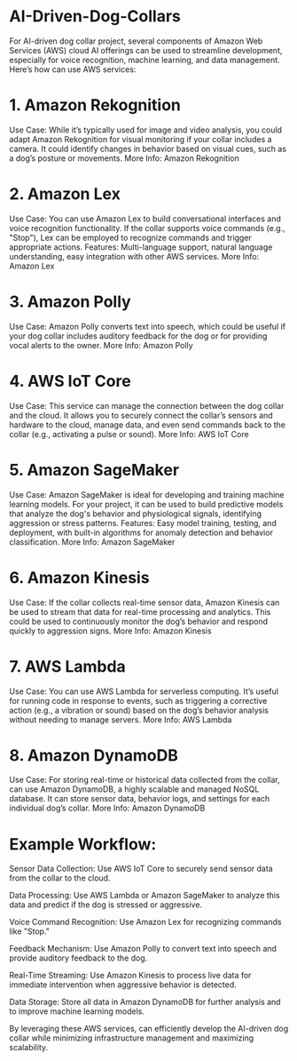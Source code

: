 # AI-Driven-Dog-Collars


For AI-driven dog collar project, several components of Amazon Web Services (AWS) cloud AI offerings can be used to streamline development, especially for voice recognition, machine learning, and data management. Here’s how can use AWS services:

# 1. Amazon Rekognition
Use Case: While it’s typically used for image and video analysis, you could adapt Amazon Rekognition for visual monitoring if your collar includes a camera. It could identify changes in behavior based on visual cues, such as a dog’s posture or movements.
More Info: Amazon Rekognition
# 2. Amazon Lex
Use Case: You can use Amazon Lex to build conversational interfaces and voice recognition functionality. If the collar supports voice commands (e.g., "Stop"), Lex can be employed to recognize commands and trigger appropriate actions.
Features: Multi-language support, natural language understanding, easy integration with other AWS services.
More Info: Amazon Lex
# 3. Amazon Polly
Use Case: Amazon Polly converts text into speech, which could be useful if your dog collar includes auditory feedback for the dog or for providing vocal alerts to the owner.
More Info: Amazon Polly
# 4. AWS IoT Core
Use Case: This service can manage the connection between the dog collar and the cloud. It allows you to securely connect the collar’s sensors and hardware to the cloud, manage data, and even send commands back to the collar (e.g., activating a pulse or sound).
More Info: AWS IoT Core
# 5. Amazon SageMaker
Use Case: Amazon SageMaker is ideal for developing and training machine learning models. For your project, it can be used to build predictive models that analyze the dog's behavior and physiological signals, identifying aggression or stress patterns.
Features: Easy model training, testing, and deployment, with built-in algorithms for anomaly detection and behavior classification.
More Info: Amazon SageMaker
# 6. Amazon Kinesis
Use Case: If the collar collects real-time sensor data, Amazon Kinesis can be used to stream that data for real-time processing and analytics. This could be used to continuously monitor the dog’s behavior and respond quickly to aggression signs.
More Info: Amazon Kinesis
# 7. AWS Lambda
Use Case: You can use AWS Lambda for serverless computing. It’s useful for running code in response to events, such as triggering a corrective action (e.g., a vibration or sound) based on the dog’s behavior analysis without needing to manage servers.
More Info: AWS Lambda
# 8. Amazon DynamoDB
Use Case: For storing real-time or historical data collected from the collar, can use Amazon DynamoDB, a highly scalable and managed NoSQL database. It can store sensor data, behavior logs, and settings for each individual dog’s collar.
More Info: Amazon DynamoDB

# Example Workflow:
Sensor Data Collection: Use AWS IoT Core to securely send sensor data from the collar to the cloud.

Data Processing: Use AWS Lambda or Amazon SageMaker to analyze this data and predict if the dog is stressed or aggressive.

Voice Command Recognition: Use Amazon Lex for recognizing commands like "Stop."

Feedback Mechanism: Use Amazon Polly to convert text into speech and provide auditory feedback to the dog.

Real-Time Streaming: Use Amazon Kinesis to process live data for immediate intervention when aggressive behavior is detected.

Data Storage: Store all data in Amazon DynamoDB for further analysis and to improve machine learning models.

By leveraging these AWS services, can efficiently develop the AI-driven dog collar while minimizing infrastructure management and maximizing scalability.
